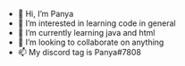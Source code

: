 - 👋 Hi, I’m Panya
- 👀 I’m interested in learning code in general
- 🌱 I’m currently learning java and html
- 💞️ I’m looking to collaborate on anything
- 📫 My discord tag is Panya#7808

<!---
panya19/panya19 is a ✨ special ✨ repository because its `README.md` (this file) appears on your GitHub profile.
You can click the Preview link to take a look at your changes.
--->
